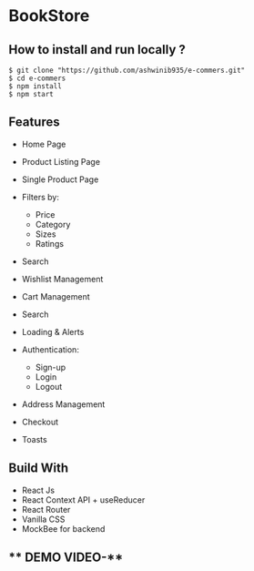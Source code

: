 # BookStore


##  How to install and run locally ?

```
$ git clone "https://github.com/ashwinib935/e-commers.git"
$ cd e-commers
$ npm install
$ npm start
```

## Features 
- Home Page
- Product Listing Page
- Single Product Page
- Filters by:
  - Price
  - Category
  - Sizes
  - Ratings
- Search
- Wishlist Management
- Cart Management
- Search
- Loading & Alerts
- Authentication:

  - Sign-up
  - Login
  - Logout

- Address Management
- Checkout
- Toasts

## Build With 
- React Js
- React Context API + useReducer
- React Router 
- Vanilla CSS
- MockBee for backend

## ** DEMO VIDEO-**
